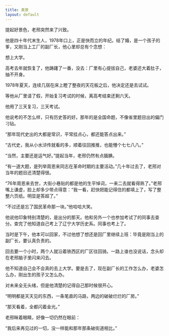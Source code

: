 ```yaml
---
title: 美景
layout: default
---
```


提起好景色，老邢突然来了兴致。

他是四十年代末生人，1978年口上，正是快而立的年纪。结了婚，是一个孩子的爹，又刚当上工厂的副厂长，他心里却总有个念想：

想上大学。

高考去年就恢复了，他踌躇了一番，没去：厂里有心提拔自己，老婆还大着肚子，抽不开身。

1978年夏天，连续几宿在床上瞪了整夜的天花板之后，他决定还是去试试。

等他从厂里请了假，开始复习考试的时候，离高考结束还剩六天。

他用了三天复习，三天考试。

他说考的不怎么样，只有历史答的好。那年的是全国命题，不像省里题目出的偏门刁钻。

“那年现代史出的大都是常识，平常挂点心，都还能答点出来。”

“古代史，我从小水浒传就看的多，顺着往回推推，也能懵个七七八八。”

“当然，主要还是运气好。”提起当年，老邢仍然有点腼腆。

“有一道大题，是列举周恩来同志在革命时期的主要活动。”几十年过去了，老邢对当年的题目还清楚得很。

“76年周恩来去世，大街小巷贴的都是他的生平悼词，一来二去就看得熟了。”老邢嘴上谦虚，脸上却多少带点得意：“我一看，赶快把能记得住的都填上了，写了整整六页纸。明显是答超了。”

“不过还是忘了国民革命那一块。”他哈哈大笑。


他说他印象特别清楚的，是出分的那天。他和另外一个也参加考试了的同事去查分。查完了他知道自己考上了辽宁大学历史系。同事也考上了。

当时是下午，他本可以回家，不过他想了想还是回厂里继续上班：毕竟是刚当上的副厂长，要认真负责的。

回去要一个小时，两个人就沿着铁西区的厂区往回骑。一路上谁也没说话，念头却在老邢脑子里闪来闪去。

他不知道自己会不会真的去上大学。要是去了，现在副厂长的工作怎么办，老婆怎么办，刚出生的孩子又怎么办。

对未来全无头绪，但是他清楚的记得自己那时候很开心。

“明明都是天天见的东西，一条笔直的马路，两边的破破烂烂的厂房。”

“那天看着，全都闪着金光。”

老邢眯着眼睛，好像一切仍然在眼前：

“我后来再见过的一切，没一样能和那年那条破街道相比。”
